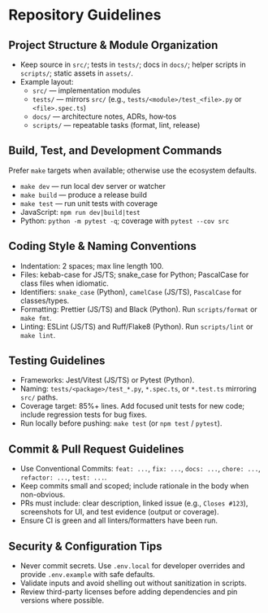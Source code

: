 # Repository Guidelines

## Project Structure & Module Organization
- Keep source in `src/`; tests in `tests/`; docs in `docs/`; helper scripts in `scripts/`; static assets in `assets/`.
- Example layout:
  - `src/` — implementation modules
  - `tests/` — mirrors `src/` (e.g., `tests/<module>/test_<file>.py` or `<file>.spec.ts`)
  - `docs/` — architecture notes, ADRs, how‑tos
  - `scripts/` — repeatable tasks (format, lint, release)

## Build, Test, and Development Commands
Prefer `make` targets when available; otherwise use the ecosystem defaults.
- `make dev` — run local dev server or watcher
- `make build` — produce a release build
- `make test` — run unit tests with coverage
- JavaScript: `npm run dev|build|test`
- Python: `python -m pytest -q`; coverage with `pytest --cov src`

## Coding Style & Naming Conventions
- Indentation: 2 spaces; max line length 100.
- Files: kebab-case for JS/TS; snake_case for Python; PascalCase for class files when idiomatic.
- Identifiers: `snake_case` (Python), `camelCase` (JS/TS), `PascalCase` for classes/types.
- Formatting: Prettier (JS/TS) and Black (Python). Run `scripts/format` or `make fmt`.
- Linting: ESLint (JS/TS) and Ruff/Flake8 (Python). Run `scripts/lint` or `make lint`.

## Testing Guidelines
- Frameworks: Jest/Vitest (JS/TS) or Pytest (Python).
- Naming: `tests/<package>/test_*.py`, `*.spec.ts`, or `*.test.ts` mirroring `src/` paths.
- Coverage target: 85%+ lines. Add focused unit tests for new code; include regression tests for bug fixes.
- Run locally before pushing: `make test` (or `npm test` / `pytest`).

## Commit & Pull Request Guidelines
- Use Conventional Commits: `feat: ...`, `fix: ...`, `docs: ...`, `chore: ...`, `refactor: ...`, `test: ...`.
- Keep commits small and scoped; include rationale in the body when non-obvious.
- PRs must include: clear description, linked issue (e.g., `Closes #123`), screenshots for UI, and test evidence (output or coverage).
- Ensure CI is green and all linters/formatters have been run.

## Security & Configuration Tips
- Never commit secrets. Use `.env.local` for developer overrides and provide `.env.example` with safe defaults.
- Validate inputs and avoid shelling out without sanitization in scripts.
- Review third-party licenses before adding dependencies and pin versions where possible.

